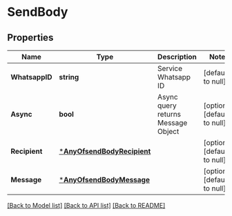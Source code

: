 # SendBody

## Properties
Name | Type | Description | Notes
------------ | ------------- | ------------- | -------------
**WhatsappID** | **string** | Service Whatsapp ID | [default to null]
**Async** | **bool** | Async query returns Message Object | [optional] [default to null]
**Recipient** | [***AnyOfsendBodyRecipient**](AnyOfsendBodyRecipient.md) |  | [optional] [default to null]
**Message** | [***AnyOfsendBodyMessage**](AnyOfsendBodyMessage.md) |  | [optional] [default to null]

[[Back to Model list]](../README.md#documentation-for-models) [[Back to API list]](../README.md#documentation-for-api-endpoints) [[Back to README]](../README.md)

